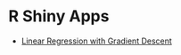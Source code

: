 # R Shiny Apps

- [Linear Regression with Gradient Descent](https://kocabiyik.shinyapps.io/gradient-descent/)
